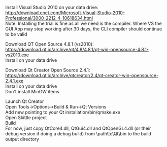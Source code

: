 Install Visual Studio 2010 on your data drive: http://download.cnet.com/Microsoft-Visual-Studio-2010-Professional/3000-2212_4-10618634.html   
	Note: Installing the trial is fine as all we need is the compiler. Where VS the GUI App may stop working after 30 days, the CLI compiler should continue to be valid

Download QT Open Source 4.8.1 (vs2010): https://download.qt.io/archive/qt/4.8/4.8.1/qt-win-opensource-4.8.1-vs2010.exe  
	Install on your data drive

Download Qt Creator Open Source 2.4.1: https://download.qt.io/archive/qtcreator/2.4/qt-creator-win-opensource-2.4.1.exe  
	Install on your data drive  
		Don't install MinGW items
		
Launch Qt Creator  
	Open Tools->Options->Build & Run->Qt Versions  
		Add new pointing to your Qt installation/bin/qmake.exe  
	Open Skittle project  
		Build  
		For now, just copy QtCore4.dll, QtGui4.dll and QtOpenGL4.dll (or their debug version if doing a debug build) from \path\to\Qt\bin to the build output directory
